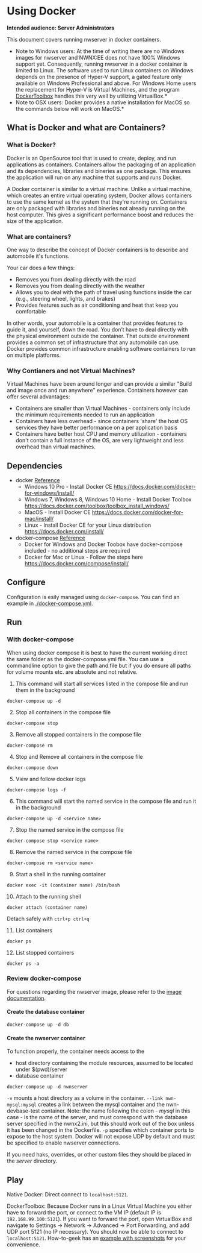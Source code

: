 # Using Docker

**Intended audience: Server Administrators**

This document covers running nwserver in docker containers.

* Note to Windows users: At the time of writing there are no Windows images for nwserver and NWNX:EE does not have 100% Windows support yet. Consequently, running nwserver in a docker container is limited to Linux. The software used to run Linux containers on Windows depends on the presence of Hyper-V support, a gated feature only available on Windows Professional and above. For Windows Home users the replacement for Hyper-V is Virtual Machines, and the program [DockerToolbox](https://docs.docker.com/toolbox/overview/) handles this very well by utilizing VirtualBox.*
* Note to OSX users: Docker provides a native installation for MacOS so the commands below will work on MacOS.*

## What is Docker and what are Containers?

### What is Docker?

Docker is an OpenSource tool that is used to create, deploy, and run applications as containers. Containers allow the packaging 
of an application and its dependencies, libraries and bineries as one package. This ensures the application will run on any machine 
that supports and runs Docker.

A Docker container is similar to a virtual machine. Unlike a virtual machine, which creates an entire virtual operating system, 
Docker allows containers to use the same kernel as the system that they're running on.  Containers are only packaged with 
libraries and bineries not already running on the host computer. This gives a significant performance boost and reduces the size of the application.

### What are containers?

One way to describe the concept of Docker containers is to describe and automobile it's functions.

Your car does a few things:

* Removes you from dealing directly with the road
* Removes you from dealing directly with the weather
* Allows you to deal with the path of travel using functions inside the car (e.g., steering wheel, lights, and brakes)
* Provides features such as air conditioning and heat that keep you comfortable

In other words, your automobile is a container that provides features to guide it, and yourself, down the road. 
You don’t have to deal directly with the physical environment outside the container.  That outside environment provides a 
common set of infrastructure that any automobile can use.  Docker provides common infrastructure enabling software containers 
to run on multiple platforms.  

### Why Contianers and not Virtual Machines?

Virtual Machines have been around longer and can provide a similar "Build and image once and run anywhere" experience. Containers however can offer 
several advantages:

* Containers are smaller than Virtual Machines - containers only include the minimum requirements needed to run an application
* Containers have less overhead - since containers 'share' the host OS services they have better performance on a per application basis
* Containers have better host CPU and memory utilization - containers don't contain a full instance of the OS, are very lightweight and less overhead than virtual machines.


## Dependencies

* docker [Reference](https://docs.docker.com/edge/engine/reference/commandline/docker/)
    * Windows 10 Pro - Install Docker CE https://docs.docker.com/docker-for-windows/install/
    * Windows 7, Windows 8, Windows 10 Home - Install Docker Toolbox https://docs.docker.com/toolbox/toolbox_install_windows/
    * MacOS - Install Docker CE https://docs.docker.com/docker-for-mac/install/
    * Linux - Install Docker CE for your Linux distribution https://docs.docker.com/install/
* docker-compose [Reference](https://docs.docker.com/compose/compose-file/compose-file-v2/)
    * Docker for Windows and Docker Toobox have docker-compose included - no additional steps are required
    * Docker for Mac or Linux - Follow the steps here https://docs.docker.com/compose/install/

## Configure

Configuration is esily managed using `docker-compose`. You can find an example in [./docker-compose.yml](https://github.com/jakkn/nwn-devbase/blob/master/docker/docker-compose.yml).

## Run

### With docker-compose
When using docker compose it is best to have the current working direct the same folder as the docker-compose.yml file.  You can use a commandline 
option to give the path and file but if you do ensure all paths for volume mounts etc. are absolute and not relative.

1. This command will start all services listed in the compose file and run them in the background
```
docker-compose up -d
```

2. Stop all containers in the compose file
```
docker-compose stop
```

3. Remove all stopped containers in the compose file
```
docker-compose rm
```

4. Stop and Remove all containers in the compose file
```
docker-compose down
```

5. View and follow docker logs 
```
docker-compose logs -f
```

6. This command will start the named service in the compose file and run it in the background
```
docker-compose up -d <service name>
```

7. Stop the named service in the compose file
```
docker-compose stop <service name>
```

8. Remove the named service in the compose file 
```
docker-compose rm <service name>
```

9. Start a shell in the running container
```
docker exec -it (container name) /bin/bash
```

10. Attach to the running shell
```
docker attach (container name)
```
Detach safely with `ctrl+p ctrl+q`

11. List containers
```
docker ps
```

12. List stopped containers
```
docker ps -a
```

### Review docker-compose

For questions regarding the nwserver image, please refer to the [image documentation](https://hub.docker.com/r/beamdog/nwserver/).

#### Create the database container
```
docker-compose up -d db
```

#### Create the nwserver container
To function properly, the container needs access to the
- host directory containing the module resources, assumed to be located under $(pwd)/server
- database container

```
docker-compose up -d nwnserver
```

`-v` mounts a host directory as a volume in the container. `--link nwn-mysql:mysql` creates a link between the mysql container and the nwn-devbase-test container. Note: the name following the colon - *mysql* in this case - is the name of the server, and must correspond with the database server specified in the nwnx2.ini, but this should work out of the box unless it has been changed in the Dockerfile. `-p` specifies which container ports to expose to the host system. Docker will not expose UDP by default and must be specified to enable nwserver connections.

If you need haks, overrides, or other custom files they should be placed in the *server* directory.


## Play

Native Docker: Direct connect to `localhost:5121`.

DockerToolbox: Because Docker runs in a Linux Virtual Machine you either have to forward the port, or connect to the VM IP (default IP is `192.168.99.100:5121`). If you want to forward the port, open VirtualBox and navigate to Settings -> Network -> Advanced -> Port Forwarding, and add UDP port 5121 (no IP necessary). You should now be able to connect to `localhost:5121`. How-to-geek has an [example with screenshots](https://www.howtogeek.com/122641/how-to-forward-ports-to-a-virtual-machine-and-use-it-as-a-server/) for your convenience.
